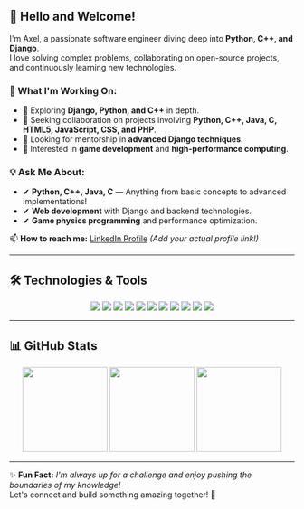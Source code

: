 ## 👋 Hello and Welcome!

I'm Axel, a passionate software engineer diving deep into **Python, C++, and Django**.  
I love solving complex problems, collaborating on open-source projects, and continuously learning new technologies.

### 🚀 What I'm Working On:
- 🔹 Exploring **Django, Python, and C++** in depth.
- 🔹 Seeking collaboration on projects involving **Python, C++, Java, C, HTML5, JavaScript, CSS, and PHP**.
- 🔹 Looking for mentorship in **advanced Django techniques**.
- 🔹 Interested in **game development** and **high-performance computing**.

### 💡 Ask Me About:
- ✔ **Python, C++, Java, C** — Anything from basic concepts to advanced implementations!
- ✔ **Web development** with Django and backend technologies.
- ✔ **Game physics programming** and performance optimization.

📫 **How to reach me:** [LinkedIn Profile](#) *(Add your actual profile link!)*  

---

## 🛠️ Technologies & Tools
<p align="center">
  <img src="https://img.shields.io/badge/-Python-3776AB?style=flat-square&logo=Python&logoColor=white"/>
  <img src="https://img.shields.io/badge/-C++-00599C?style=flat-square&logo=c%2B%2B&logoColor=white"/>
  <img src="https://img.shields.io/badge/-Django-092E20?style=flat-square&logo=django&logoColor=white"/>
  <img src="https://img.shields.io/badge/-Java-white?style=flat-square&logo=java&logoColor=red&logoWidth=20"/>
  <img src="https://img.shields.io/badge/-C-00599C?style=flat-square&logo=C&logoColor=white"/>
  <img src="https://img.shields.io/badge/-HTML5-E34F26?style=flat-square&logo=HTML5&logoColor=white"/>
  <img src="https://img.shields.io/badge/-JavaScript-F7DF1E?style=flat-square&logo=JavaScript&logoColor=black"/>
  <img src="https://img.shields.io/badge/-CSS3-1572B6?style=flat-square&logo=CSS3&logoColor=white"/>
  <img src="https://img.shields.io/badge/-PHP-777BB4?style=flat-square&logo=PHP&logoColor=white"/>
  <img src="https://img.shields.io/badge/-SQL-CC2927?style=flat-square&logo=microsoft-sql-server&logoColor=white"/>
  <img src="https://img.shields.io/badge/-PostgreSQL-336791?style=flat-square&logo=postgresql&logoColor=white"/>
</p>

---

## 📊 GitHub Stats  
<p align="center">
  <img src="https://github-readme-stats.vercel.app/api?username=AxlAleT&show_icons=true&theme=transparent" height="150"/>
  <img src="https://github-readme-streak-stats.herokuapp.com?user=AxlAleT&theme=transparent" height="150"/>
  <img src="https://github-readme-stats.vercel.app/api/top-langs/?username=AxlAleT&layout=compact&theme=transparent" height="150"/>
</p>

---

✨ **Fun Fact:** *I'm always up for a challenge and enjoy pushing the boundaries of my knowledge!*  
Let's connect and build something amazing together! 🚀  
